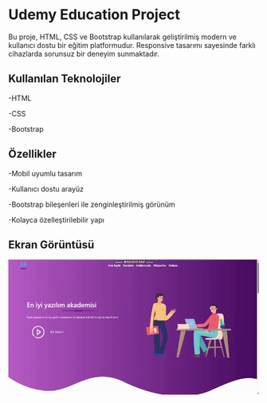 <h1> Udemy Education Project </h1>
Bu proje, HTML, CSS ve Bootstrap kullanılarak geliştirilmiş modern ve kullanıcı dostu bir eğitim platformudur. Responsive tasarımı sayesinde farklı cihazlarda sorunsuz bir deneyim sunmaktadır.

<h2> Kullanılan Teknolojiler </h2>

 -HTML
 
 -CSS
 
 -Bootstrap

 <h2> Özellikler </h2>
 
 -Mobil uyumlu tasarım

 -Kullanıcı dostu arayüz

 -Bootstrap bileşenleri ile zenginleştirilmiş görünüm

 -Kolayca özelleştirilebilir yapı

 <h2> Ekran Görüntüsü </h2>

 ![](ekran.gif)
